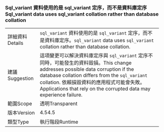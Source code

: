 ### <a name="sqlvariant-data-uses-sqlvariant-collation-rather-than-database-collation"></a><span data-ttu-id="a8349-101">Sql_variant 資料使用的是 sql_variant 定序，而不是資料庫定序</span><span class="sxs-lookup"><span data-stu-id="a8349-101">Sql_variant data uses sql_variant collation rather than database collation</span></span>

|   |   |
|---|---|
|<span data-ttu-id="a8349-102">詳細資料</span><span class="sxs-lookup"><span data-stu-id="a8349-102">Details</span></span>|<span data-ttu-id="a8349-103"><code>sql_variant</code> 資料使用的是 <code>sql_variant</code> 定序，而不是資料庫定序。</span><span class="sxs-lookup"><span data-stu-id="a8349-103"><code>sql_variant</code> data uses <code>sql_variant</code> collation rather than database collation.</span></span>|
|<span data-ttu-id="a8349-104">建議</span><span class="sxs-lookup"><span data-stu-id="a8349-104">Suggestion</span></span>|<span data-ttu-id="a8349-105">這項變更可以解決資料庫定序與 <code>sql_variant</code> 定序不同時，可能發生的資料毀損。</span><span class="sxs-lookup"><span data-stu-id="a8349-105">This change addresses possible data corruption if the database collation differs from the <code>sql_variant</code> collation.</span></span> <span data-ttu-id="a8349-106">依賴損毀資料的應用程式可能會失敗。</span><span class="sxs-lookup"><span data-stu-id="a8349-106">Applications that rely on the corrupted data may experience failure.</span></span>|
|<span data-ttu-id="a8349-107">範圍</span><span class="sxs-lookup"><span data-stu-id="a8349-107">Scope</span></span>|<span data-ttu-id="a8349-108">透明</span><span class="sxs-lookup"><span data-stu-id="a8349-108">Transparent</span></span>|
|<span data-ttu-id="a8349-109">版本</span><span class="sxs-lookup"><span data-stu-id="a8349-109">Version</span></span>|<span data-ttu-id="a8349-110">4.5</span><span class="sxs-lookup"><span data-stu-id="a8349-110">4.5</span></span>|
|<span data-ttu-id="a8349-111">類型</span><span class="sxs-lookup"><span data-stu-id="a8349-111">Type</span></span>|<span data-ttu-id="a8349-112">執行階段</span><span class="sxs-lookup"><span data-stu-id="a8349-112">Runtime</span></span>|

